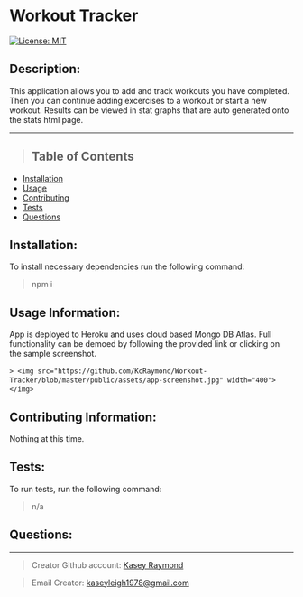 # Workout Tracker

[![License: MIT](https://img.shields.io/badge/License-MIT-yellow.svg)](https://opensource.org/licenses/MIT)

## Description:

This application allows you to add and track workouts you have completed. Then you can continue adding excercises to a workout or start a new workout. Results can be viewed in stat graphs that are auto generated onto the stats html page.

---

> ## Table of Contents

- [Installation](#installation)
- [Usage](#usage)
- [Contributing](#contributing)
- [Tests](#tests)
- [Questions](#questions)

## Installation:

To install necessary dependencies run the following command:

> npm i

## Usage Information:

App is deployed to Heroku and uses cloud based Mongo DB Atlas. Full functionality can be demoed by following the provided link or clicking on the sample screenshot.

    > <img src="https://github.com/KcRaymond/Workout-Tracker/blob/master/public/assets/app-screenshot.jpg" width="400"></img>

## Contributing Information:

Nothing at this time.

## Tests:

To run tests, run the following command:

> n/a

## Questions:

---

> Creator Github account: [Kasey Raymond](https://api.github.com/users/KcRaymond)

> Email Creator: [kaseyleigh1978@gmail.com](mailto:)
